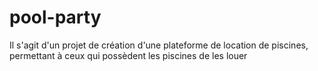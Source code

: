 # pool-party
Il s'agit d'un projet de création d'une plateforme de location de piscines, permettant à ceux qui possèdent les piscines de les louer
